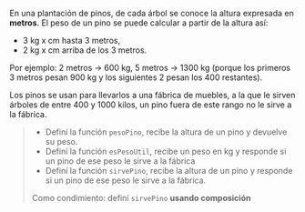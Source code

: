 En una plantación de pinos, de cada árbol se conoce la altura expresada en **metros**. El peso de un pino se puede calcular a partir de la altura así:

* 3 kg x cm hasta 3 metros,
* 2 kg x cm arriba de los 3 metros.

Por ejemplo: 2 metros -> 600 kg, 5 metros -> 1300 kg (porque los primeros 3 metros pesan 900 kg y los siguientes 2 pesan los 400 restantes).

Los pinos se usan para llevarlos a una fábrica de muebles, a la que le sirven árboles de entre 400 y 1000 kilos, un pino fuera de este rango no le sirve a la fábrica.

> * Definí la función ```pesoPino```, recibe la altura de un pino y devuelve su peso.
> * Definí la función ```esPesoUtil```, recibe un peso en kg y  responde si un pino de ese peso le sirve a la fábrica
> * Definí la función ```sirvePino```, recibe la altura de un pino y responde si un pino de ese peso le sirve a la fábrica.
> 
> Como condimiento: definí `sirvePino` **usando composición**
